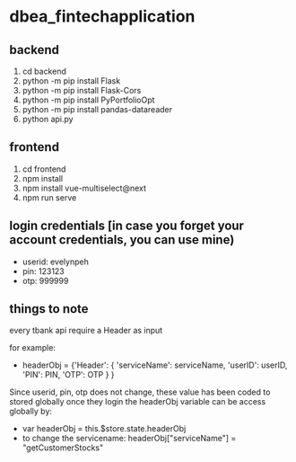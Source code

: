 # dbea_fintechapplication
 
## backend
1. cd backend
2. python -m pip install Flask
3. python -m pip install Flask-Cors
4. python -m pip install PyPortfolioOpt
5. python -m pip install pandas-datareader
6. python api.py

## frontend
1. cd frontend
2. npm install
3. npm install vue-multiselect@next
4. npm run serve

## login credentials [in case you forget your account credentials, you can use mine)
- userid: evelynpeh
- pin: 123123
- otp: 999999


## things to note
every tbank api require a Header as input 

for example: 
- headerObj = {'Header': 
                  {
                  'serviceName': serviceName,
                  'userID': userID,
                  'PIN': PIN,
                  'OTP': OTP
                  }
               }

Since userid, pin, otp does not change, these value has been coded to stored globally once they login 
the headerObj variable can be access globally by:
-  var headerObj = this.$store.state.headerObj
-  to change the servicename: headerObj["serviceName"] = "getCustomerStocks"           
